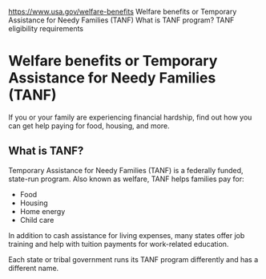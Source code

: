 

https://www.usa.gov/welfare-benefits
Welfare benefits or Temporary Assistance for Needy Families (TANF)
What is TANF program?
TANF eligibility requirements

Welfare benefits or Temporary Assistance for Needy Families (TANF)
==================================================================

If you or your family are experiencing financial hardship, find out how you can get help paying for food, housing, and more.

**What is TANF?**
-----------------

Temporary Assistance for Needy Families (TANF) is a federally funded, state-run program. Also known as welfare, TANF helps families pay for:

* Food  
* Housing  
* Home energy  
* Child care  

In addition to cash assistance for living expenses, many states offer job training and help with tuition payments for work-related education.

Each state or tribal government runs its TANF program differently and has a different name.
